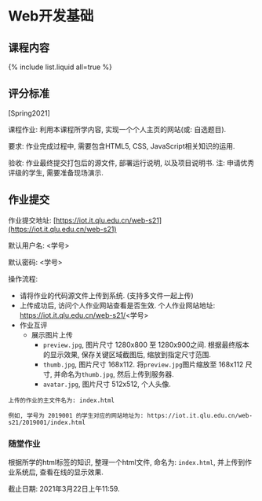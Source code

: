 # Web开发基础

## 课程内容

{% include list.liquid all=true %}

## 评分标准

[Spring2021]

课程作业: 利用本课程所学内容, 实现一个个人主页的网站(或: 自选题目).

要求: 作业完成过程中, 需要包含HTML5, CSS, JavaScript相关知识的运用.

验收: 作业最终提交打包后的源文件, 部署运行说明, 以及项目说明书. 注: 申请优秀评级的学生, 需要准备现场演示.

## 作业提交

作业提交地址: [https://iot.it.qlu.edu.cn/web-s21](https://iot.it.qlu.edu.cn/web-s21)

默认用户名: <学号>

默认密码: <学号>

操作流程:

* 请将作业的代码源文件上传到系统. (支持多文件一起上传)
* 上传成功后, 访问个人作业网站查看是否生效. 个人作业网站地址: https://iot.it.qlu.edu.cn/web-s21/<学号>
* 作业互评
    * 展示图片上传
        * `preview.jpg`, 图片尺寸 1280x800 至 1280x900之间. 根据最终版本的显示效果, 保存关键区域截图后, 缩放到指定尺寸范围.
        * `thumb.jpg`, 图片尺寸 168x112. 将`preview.jpg`图片缩放至 168x112 尺寸, 并命名为`thumb.jpg`, 然后上传到服务器.
        * `avatar.jpg`, 图片尺寸 512x512, 个人头像.

```warn
上传的作业的主文件名为: index.html
```

```tips
例如, 学号为 2019001 的学生对应的网站地址为: https://iot.it.qlu.edu.cn/web-s21/2019001/index.html
```

### 随堂作业

根据所学的html标签的知识, 整理一个html文件, 命名为: `index.html`, 并上传到作业系统后, 查看在线的显示效果.

截止日期: 2021年3月22日上午11:59.